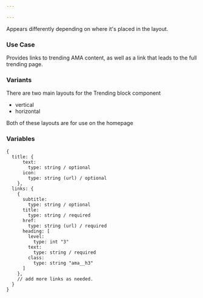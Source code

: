 ```yaml
---

---
```

Appears differently depending on where it's placed in the layout.

### Use Case
Provides links to trending AMA content, as well as a link that leads to the full trending page.

### Variants
There are two main layouts for the Trending block component
- vertical
- horizontal

Both of these layouts are for use on the homepage

### Variables
~~~
{
  title: {
      text: 
        type: string / optional
      icon: 
        type: string (url) / optional
    },
  links: {
    {
      subtitle:
        type: string / optional
      title: 
        type: string / required
      href: 
        type: string (url) / required
      heading: [
        level: 
          type: int "3"
        text: 
          type: string / required       
        class:
          type: string "ama__h3"
      ]      
    },
    // add more links as needed.
  }
}

~~~
